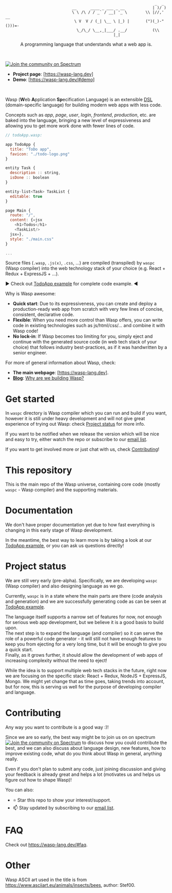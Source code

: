 ```
                                                                 _  _
                             __      ____ _ ___ _ __            | )/ )
                             \ \ /\ / / _` / __| '_ \        \\ |//,' __
                              \ V  V / (_| \__ \ |_) |       (")(_)-"()))=-
                               \_/\_/ \__,_|___/ .__/           (\\
                                               |_|
```



<p align=center> A programming language that understands what a web app is. </p>
<br>

[![Join the community on Spectrum](https://withspectrum.github.io/badge/badge.svg)](https://spectrum.chat/wasp)

- **Project page**: [https://wasp-lang.dev]
- **Demo**: [https://wasp-lang.dev/#demo]

<br>

Wasp (**W**eb **A**pplication **Sp**ecification Language) is an extensible [DSL](https://en.wikipedia.org/wiki/Domain-specific_language) (domain-specific language) for building modern web apps with less code.

Concepts such as *app*, *page*, *user*, *login*, *frontend*, *production*, etc. are baked into the language, bringing a new level of expressiveness and allowing you to get more work done with fewer lines of code.

```js
// todoApp.wasp:

app TodoApp {
  title: "ToDo app",
  favicon: "./todo-logo.png"
}

entity Task {
  description :: string,
  isDone :: boolean
}

entity-list<Task> TaskList {
  editable: true
}

page Main {
  route: "/",
  content: {=jsx
    <h1>Todos</h1>
    <TaskList/>
  jsx=},
  style: "./main.css"
}

...
```

Source files (`.wasp`, `.js(x)`, `.css`, ...) are compiled (transpiled) by `waspc` (Wasp compiler) into the web technology stack of your choice (e.g. React + Redux + ExpressJS + ...).

:arrow_forward: Check out [TodoApp example](examples/todoApp) for complete code example. :arrow_backward:

Why is Wasp awesome:
- **Quick start**: Due to its expressiveness, you can create and deploy a production-ready web app from scratch with very few lines of concise, consistent, declarative code.
- **Flexible**: When you need more control than Wasp offers, you can write code in existing technologies such as js/html/css/... and combine it with Wasp code!
- **No lock-in**: If Wasp becomes too limiting for you, simply eject and continue with the generated source code (in web tech stack of your choice) that follows industry best-practices, as if it was handwritten by a senior engineer.

For more of general information about Wasp, check:
- **The main webpage**: [https://wasp-lang.dev].
- [**Blog**](https://blog.wasp-lang.dev/): [Why are we building Wasp?](https://blog.wasp-lang.dev/posts/2019-09-01-hello-wasp.html)

# Get started

In `waspc` directory is Wasp compiler which you can run and build if you want, however it is still under heavy development and will not give great experience of trying out Wasp: check [Project status](#project-status) for more info.

If you want to be notified when we release the version which will be nice and easy to try, either watch the repo or subscribe to our [email list](https://wasp-lang.dev#signup).

If you want to get involved more or just chat with us, check [Contributing](#contributing)!


# This repository

This is the main repo of the Wasp universe, containing core code (mostly `waspc` - Wasp compiler) and the supporting materials.


# Documentation

We don't have proper documentation yet due to how fast everything is changing in this early stage of Wasp development.

In the meantime, the best way to learn more is by taking a look at our [TodoApp example](examples/todoApp), or you can ask us questions directly!


# Project status

We are still very early (pre-alpha). Specifically, we are developing `waspc` (Wasp compiler) and also designing language as we go.

Currently, `waspc` is in a state where the main parts are there (code analysis and generation) and we are successfully generating code as can be seen at [TodoApp example](examples/todoApp).

The language itself supports a narrow set of features for now, not enough for serious web app development, but we believe it is a good basis to build upon.  
The next step is to expand the language (and compiler) so it can serve the role of a powerful code generator - it will still not have enough features to keep you from ejecting for a very long time, but it will be enough to give you a quick start.  
Finally, as it grows further, it should allow the development of web apps of increasing complexity without the need to eject!

While the idea is to support multiple web tech stacks in the future, right now we are focusing on the specific stack: React + Redux, NodeJS + ExpressJS, Mongo. We might yet change that as time goes, taking trends into account, but for now, this is serving us well for the purpose of developing compiler and language.


# Contributing

Any way you want to contribute is a good way :)!

Since we are so early, the best way might be to join us on on spectrum [![Join the community on Spectrum](https://withspectrum.github.io/badge/badge.svg)](https://spectrum.chat/wasp) to discuss how you could contribute the best, and we can also discuss about language design, new features, how to improve existing code, what do you think about Wasp in general, anything really.

Even if you don't plan to submit any code, just joining discussion and giving your feedback is already great and helps a lot (motivates us and helps us figure out how to shape Wasp)!

You can also:
 - :star: Star this repo to show your interest/support.
 - :mailbox: Stay updated by subscribing to our [email list](https://wasp-lang.dev#signup).

# FAQ

Check out https://wasp-lang.dev/#faq.


# Other

Wasp ASCII art used in the title is from https://www.asciiart.eu/animals/insects/bees, author: Stef00.
